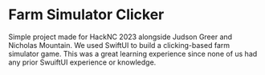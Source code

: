 # Farm Simulator Clicker

Simple project made for HackNC 2023 alongside Judson Greer and Nicholas Mountain. We used SwiftUI to build a clicking-based farm simulator game. This was a great learning experience since none of us had any prior SwuiftUI experience or knowledge. 
